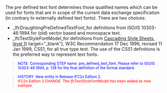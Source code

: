 ﻿The pre defined text font determines those qualified names which can be used for fonts that are in scope of the current data exchange specification (in contrary to externally defined text fonts). There are two choices:

* _IfcDraughtingPreDefinedTextFont_for definitions from ISO/IS 10303-46:1994 for (old) vector based and monospace text.   
* _IfcTextStyleFontModel_for definitions from [Cascading Style Sheets, level 1](http://www.w3.org/TR/REC-CSS1){ target="_blank"}, W3C Recommendation 17 Dec 1996, revised 11 Jan 1999, CSS1, for all true type text. The use of the CSS1 definitions is the preferred way to represent text fonts.

> <font color="#0000ff"><small>
NOTE&nbsp; Corresponding STEP
name: pre_defined_text_font. Please refer to ISO/IS 10303-46:1994, p.
138 for the final definition of the formal standard.</small> </font>

> <small><font color="#0000ff">HISTORY&nbsp;
New entity in Release IFC2x Edition 2.
  </font><br>
  <font color="#ff0000">IFC2x
Edition 3 CHANGE&nbsp; The <i>IfcTextStyleFontModel</i>
has been added as new subtype.</font></small>

